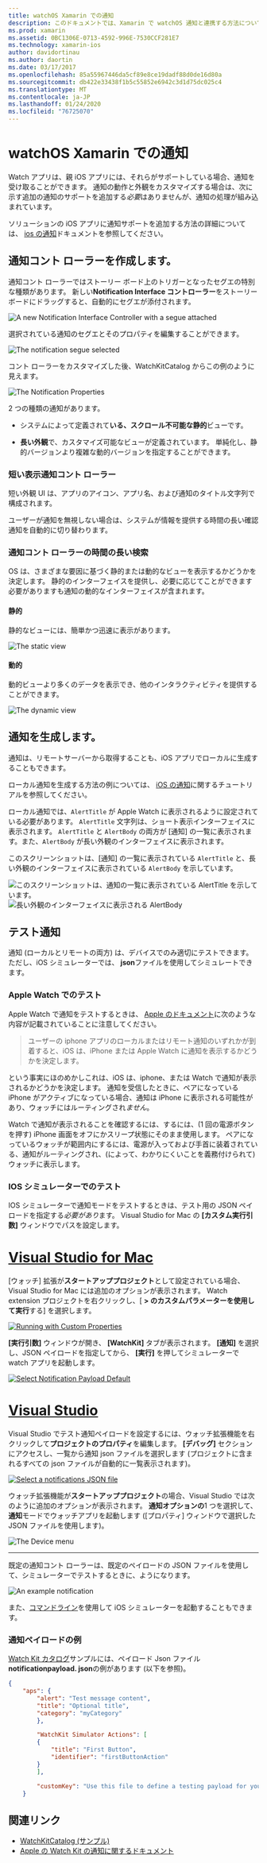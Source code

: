 ```yaml
---
title: watchOS Xamarin での通知
description: このドキュメントでは、Xamarin で watchOS 通知と連携する方法について説明します。 作成通知コント ローラー、通知の生成と通知のテストがについて説明します。
ms.prod: xamarin
ms.assetid: 0BC1306E-0713-4592-996E-7530CCF281E7
ms.technology: xamarin-ios
author: davidortinau
ms.author: daortin
ms.date: 03/17/2017
ms.openlocfilehash: 85a55967446da5cf89e8ce19dadf88d0de16d80a
ms.sourcegitcommit: db422e33438f1b5c55852e6942c3d1d75dc025c4
ms.translationtype: MT
ms.contentlocale: ja-JP
ms.lasthandoff: 01/24/2020
ms.locfileid: "76725070"
---
```

# <a name="watchos-notifications-in-xamarin"></a>watchOS Xamarin での通知

Watch アプリは、親 iOS アプリには、それらがサポートしている場合、通知を受け取ることができます。 通知の動作と外観をカスタマイズする場合は、次に示す追加の通知のサポートを追加する*必要*はありませんが、通知の処理が組み込まれています。

ソリューションの iOS アプリに通知サポートを追加する方法の詳細については、 [ios の通知](~/ios/platform/user-notifications/deprecated/index.md)ドキュメントを参照してください。

## <a name="creating-notification-controllers"></a>通知コント ローラーを作成します。

通知コント ローラーではストーリー ボード上のトリガーとなったセグエの特別な種類があります。 新しい**Notification Interface コントローラー**をストーリーボードにドラッグすると、自動的にセグエが添付されます。

![](notifications-images/notification-storyboard1.png "A new Notification Interface Controller with a segue attached")

選択されている通知のセグエとそのプロパティを編集することができます。

![](notifications-images/notification-storyboard2.png "The notification segue selected")

コント ローラーをカスタマイズした後、WatchKitCatalog からこの例のように見えます。

![](notifications-images/notifications-segue.png "The Notification Properties")

2 つの種類の通知があります。

- システムによって定義されて**いる、スクロール不可能な静的**ビューです。

- **長い外観**で、カスタマイズ可能なビューが定義されています。 単純化し、静的バージョンより複雑な動的バージョンを指定することができます。

### <a name="short-look-notification-controller"></a>短い表示通知コント ローラー

短い外観 UI は、アプリのアイコン、アプリ名、および通知のタイトル文字列で構成されます。

ユーザーが通知を無視しない場合は、システムが情報を提供する時間の長い確認通知を自動的に切り替わります。

### <a name="long-look-notification-controller"></a>通知コント ローラーの時間の長い検索

OS は、さまざまな要因に基づく静的または動的なビューを表示するかどうかを決定します。 静的のインターフェイスを提供し、必要に応じてことができます必要がありますも通知の動的なインターフェイスが含まれます。

#### <a name="static"></a>静的

静的なビューには、簡単かつ迅速に表示があります。

![](notifications-images/notification-static.png "The static view")

#### <a name="dynamic"></a>動的

動的ビューより多くのデータを表示でき、他のインタラクティビティを提供することができます。

![](notifications-images/notification-dynamic.png "The dynamic view")

## <a name="generating-notifications"></a>通知を生成します。

通知は、リモートサーバーから取得することも、iOS アプリでローカルに生成することもできます。

ローカル通知を生成する方法の例については、 [iOS の通知](~/ios/platform/user-notifications/deprecated/local-notifications-in-ios-walkthrough.md)に関するチュートリアルを参照してください。

ローカル通知では、`AlertTitle` が Apple Watch に表示されるように設定されている必要があります。 `AlertTitle` 文字列は、ショート表示インターフェイスに表示されます。 `AlertTitle` と `AlertBody` の両方が [通知] の一覧に表示されます。また、`AlertBody` が長い外観のインターフェイスに表示されます。

このスクリーンショットは、[通知] の一覧に表示されている `AlertTitle` と、長い外観のインターフェイスに表示されている `AlertBody` を示しています。

![](notifications-images/watch-notificationslist-sml.png "このスクリーンショットは、通知の一覧に表示されている AlertTitle を示しています。")![](notifications-images/watch-notificationcontroller-sml.png "長い外観のインターフェイスに表示される AlertBody")

## <a name="testing-notifications"></a>テスト通知

通知 (ローカルとリモートの両方) は、デバイスでのみ適切にテストできます。ただし、iOS シミュレーターでは、 **json**ファイルを使用してシミュレートできます。

### <a name="testing-on-apple-watch"></a>Apple Watch でのテスト

Apple Watch で通知をテストするときは、 [Apple のドキュメント](https://developer.apple.com/library/ios/documentation/General/Conceptual/WatchKitProgrammingGuide/BasicSupport.html)に次のような内容が記載されていることに注意してください。

> ユーザーの iphone アプリのローカルまたはリモート通知のいずれかが到着すると、iOS は、iPhone または Apple Watch に通知を表示するかどうかを決定します。

という事実にほのめかしこれは、iOS は、iphone、または Watch で通知が表示されるかどうかを決定します。 通知を受信したときに、ペアになっている iPhone がアクティブになっている場合、通知は iPhone に表示される可能性があり、ウォッチにはルーティングされ*ません*。

Watch で通知が表示されることを確認するには、するには、(1 回の電源ボタンを押す) iPhone 画面をオフにかスリープ状態にそのまま使用します。 ペアになっているウォッチが範囲内にするには、電源が入っておよび手首に装着されている、通知がルーティングされ、(によって、わかりにくいことを義務付けられて) ウォッチに表示します。

### <a name="testing-on-the-ios-simulator"></a>IOS シミュレーターでのテスト

IOS シミュレーターで通知モードをテストするときは、テスト用の JSON ペイロードを指定する*必要があり*ます。 Visual Studio for Mac の **[カスタム実行引数]** ウィンドウでパスを設定します。

# <a name="visual-studio-for-mactabmacos"></a>[Visual Studio for Mac](#tab/macos)

[ウォッチ] 拡張が**スタートアッププロジェクト**として設定されている場合、Visual Studio for Mac には追加のオプションが表示されます。
Watch extension プロジェクトを右クリックし、[ **> のカスタムパラメーターを使用して実行**する] を選択します。

[![](notifications-images/runwith-customparams-sml.png "Running with Custom Properties")](notifications-images/runwith-customparams.png#lightbox)

**[実行引数]** ウィンドウが開き、 **[WatchKit]** タブが表示されます。 **[通知]** を選択し、JSON ペイロードを指定してから、 **[実行]** を押してシミュレーターで watch アプリを起動します。

[![](notifications-images/runwith-execargs-sml.png "Select Notification Payload Default")](notifications-images/runwith-execargs.png#lightbox)

# <a name="visual-studiotabwindows"></a>[Visual Studio](#tab/windows)

Visual Studio でテスト通知ペイロードを設定するには、ウォッチ拡張機能を右クリックして**プロジェクトのプロパティ**を編集します。 **[デバッグ]** セクションにアクセスし、一覧から通知 json ファイルを選択します (プロジェクトに含まれるすべての json ファイルが自動的に一覧表示されます)。

[![](notifications-images/runwith-execargs-sml-vs.png "Select a notifications JSON file")](notifications-images/runwith-execargs-vs.png#lightbox)

ウォッチ拡張機能が**スタートアッププロジェクト**の場合、Visual Studio では次のように追加のオプションが表示されます。 **通知オプションの**1 つを選択して、**通知**モードでウォッチアプリを起動します ([プロパティ] ウィンドウで選択した JSON ファイルを使用します)。

![](notifications-images/runwith-vs.png "The Device menu")

-----

既定の通知コント ローラーは、既定のペイロードの JSON ファイルを使用して、シミュレーターでテストするときに、ようになります。

![](notifications-images/notification-debug-sml.png "An example notification")

また、[コマンドライン](~/ios/watchos/troubleshooting.md#command_line)を使用して iOS シミュレーターを起動することもできます。

### <a name="example-notification-payload"></a>通知ペイロードの例

[Watch Kit カタログ](https://docs.microsoft.com/samples/xamarin/ios-samples/watchos-watchkitcatalog)サンプルには、ペイロード Json ファイル**notificationpayload. json**の例があります (以下を参照)。

```json
{
    "aps": {
        "alert": "Test message content",
        "title": "Optional title",
        "category": "myCategory"
        },

        "WatchKit Simulator Actions": [
        {
            "title": "First Button",
            "identifier": "firstButtonAction"
        }
        ],

        "customKey": "Use this file to define a testing payload for your notifications. The aps dictionary specifies the category, alert text and title. The WatchKit Simulator Actions array can provide info for one or more action buttons in addition to the standard Dismiss button. Any other top level keys are custom payload. If you have multiple such JSON files in your project, you'll be able to choose between them in when selecting to debug the notification interface of your Watch App."
    }
```

## <a name="related-links"></a>関連リンク

- [WatchKitCatalog (サンプル)](https://docs.microsoft.com/samples/xamarin/ios-samples/watchos-watchkitcatalog)
- [Apple の Watch Kit の通知に関するドキュメント](https://developer.apple.com/library/ios/documentation/General/Conceptual/WatchKitProgrammingGuide/BasicSupport.html)
